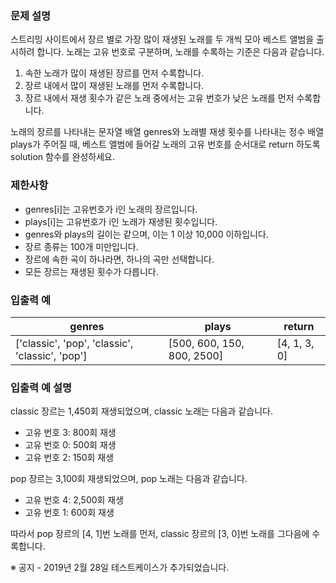 ### **문제 설명**

스트리밍 사이트에서 장르 별로 가장 많이 재생된 노래를 두 개씩 모아 베스트 앨범을 출시하려 합니다. 노래는 고유 번호로 구분하며, 노래를 수록하는 기준은 다음과 같습니다.

1. 속한 노래가 많이 재생된 장르를 먼저 수록합니다.
2. 장르 내에서 많이 재생된 노래를 먼저 수록합니다.
3. 장르 내에서 재생 횟수가 같은 노래 중에서는 고유 번호가 낮은 노래를 먼저 수록합니다.

노래의 장르를 나타내는 문자열 배열 genres와 노래별 재생 횟수를 나타내는 정수 배열 plays가 주어질 때, 베스트 앨범에 들어갈 노래의 고유 번호를 순서대로 return 하도록 solution 함수를 완성하세요.

### 제한사항

-   genres[i]는 고유번호가 i인 노래의 장르입니다.
-   plays[i]는 고유번호가 i인 노래가 재생된 횟수입니다.
-   genres와 plays의 길이는 같으며, 이는 1 이상 10,000 이하입니다.
-   장르 종류는 100개 미만입니다.
-   장르에 속한 곡이 하나라면, 하나의 곡만 선택합니다.
-   모든 장르는 재생된 횟수가 다릅니다.

### 입출력 예

| genres                                          | plays                      | return       |
| ----------------------------------------------- | -------------------------- | ------------ |
| ['classic', 'pop', 'classic', 'classic', 'pop'] | [500, 600, 150, 800, 2500] | [4, 1, 3, 0] |

### 입출력 예 설명

classic 장르는 1,450회 재생되었으며, classic 노래는 다음과 같습니다.

-   고유 번호 3: 800회 재생
-   고유 번호 0: 500회 재생
-   고유 번호 2: 150회 재생

pop 장르는 3,100회 재생되었으며, pop 노래는 다음과 같습니다.

-   고유 번호 4: 2,500회 재생
-   고유 번호 1: 600회 재생

따라서 pop 장르의 [4, 1]번 노래를 먼저, classic 장르의 [3, 0]번 노래를 그다음에 수록합니다.

※ 공지 - 2019년 2월 28일 테스트케이스가 추가되었습니다.
